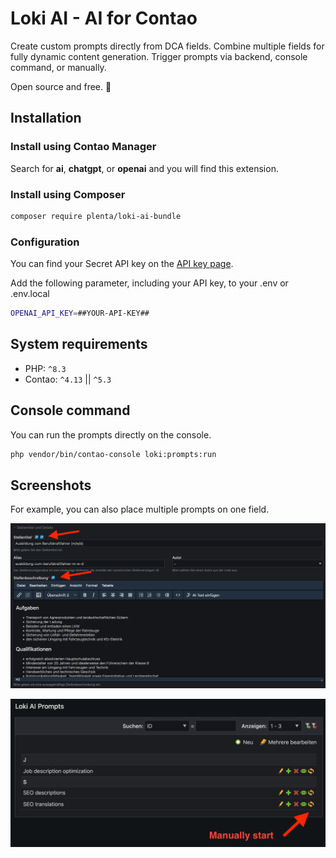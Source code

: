 # Loki AI - AI for Contao

Create custom prompts directly from DCA fields.
Combine multiple fields for fully dynamic content generation.
Trigger prompts via backend, console command, or manually.

Open source and free. 🚀

## Installation

### Install using Contao Manager

Search for **ai**, **chatgpt**, or **openai** and you will find this extension.

### Install using Composer

```bash
composer require plenta/loki-ai-bundle
```

### Configuration

You can find your Secret API key on the [API key page](https://platform.openai.com/api-keys).

Add the following parameter, including your API key, to your .env or .env.local

```bash
OPENAI_API_KEY=##YOUR-API-KEY##
```

## System requirements

- PHP: `^8.3`
- Contao: `^4.13` || `^5.3`

## Console command

You can run the prompts directly on the console.

```bash
php vendor/bin/contao-console loki:prompts:run
```

## Screenshots

For example, you can also place multiple prompts on one field.

![Backend-DCA-View](docs/backend.png)

![Manually start](docs/manually.png)


